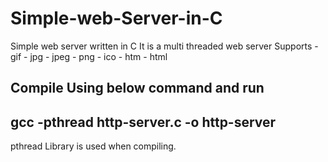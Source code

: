 # Simple-web-Server-in-C
Simple web server written in C
It is a multi threaded web server 
Supports 
       - gif
       - jpg
       - jpeg
       - png
       - ico
       - htm
       - html 
## Compile Using below command and run
## gcc -pthread http-server.c -o http-server

pthread Library is used when compiling.
